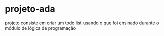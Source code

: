 # projeto-ada
projeto consiste em criar um todo list usando o que foi ensinado durante o módulo de lógica de programação
